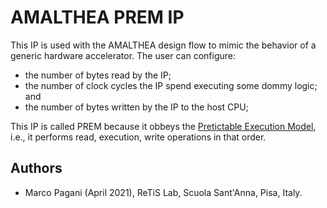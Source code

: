 # AMALTHEA PREM IP

This IP is used with the AMALTHEA design flow to mimic the behavior of a generic hardware accelerator. The user can configure:

 - the number of bytes read by the IP;
 - the number of clock cycles the IP spend executing some dommy logic; and
 - the number of bytes written by the IP to the host CPU;

This IP is called PREM because it obbeys the [Pretictable Execution Model](https://www.ideals.illinois.edu/bitstream/handle/2142/16605/PREMtechrep.pdf), i.e., it performs read, execution, write operations in that order.

## Authors

- Marco Pagani (April 2021), ReTiS Lab, Scuola Sant'Anna, Pisa, Italy.
